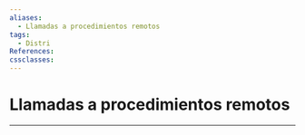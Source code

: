 ```yaml
---
aliases:
  - Llamadas a procedimientos remotos
tags:
  - Distri
References: 
cssclasses:
---
```

# Llamadas a procedimientos remotos

***